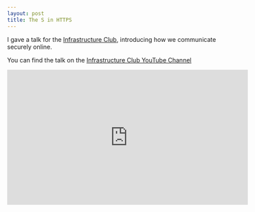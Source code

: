 ```yaml
---
layout: post
title: The S in HTTPS
---
```


I gave a talk for the [Infrastructure Club](https://infrastructureclub.co.uk/),
introducing how we communicate securely online.

You can find the talk on the 
[Infrastructure Club YouTube Channel](https://www.youtube.com/watch?v=ZxOBz7QNneI)

<iframe width="560" height="315" frameborder="0"
  src="https://www.youtube-nocookie.com/embed/ZxOBz7QNneI?si=svPqaRAJg7P3mOoq"
  title="YouTube video player"
  allow="accelerometer; autoplay; clipboard-write; encrypted-media; gyroscope; picture-in-picture; web-share"
  allowfullscreen >
</iframe>

